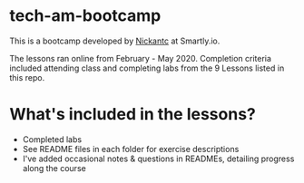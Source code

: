 # tech-am-bootcamp

This is a bootcamp developed by [Nickantc](https://github.com/nickangtc) at Smartly.io.

The lessons ran online from February - May 2020.
Completion criteria included attending class and completing labs from the 9 Lessons listed in this repo.

# What's included in the lessons?

- Completed labs
- See README files in each folder for exercise descriptions
- I've added occasional notes & questions in READMEs, detailing progress along the course